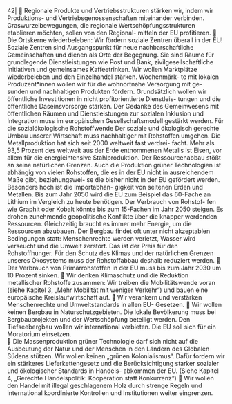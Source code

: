 42| 
 Regionale Produkte und Vertriebsstrukturen stärken wir, indem wir Produktions- und 
Vertriebsgenossenschaften miteinander verbinden. Graswurzelbewegungen, die 
regionale Wertschöpfungsstrukturen etablieren möchten, sollen von den Regional-
mitteln der EU profitieren. 
 Die Ortskerne wiederbeleben: Wir fördern soziale Zentren überall in der EU! Soziale 
Zentren sind Ausgangspunkt für neue nachbarschaftliche Gemeinschaften und 
dienen als Orte der Begegnung. Sie sind Räume für grundlegende Dienstleistungen 
wie Post und Bank, zivilgesellschaftliche Initiativen und gemeinsames Kaffeetrinken. 
Wir wollen Marktplätze wiederbeleben und den Einzelhandel stärken. Wochenmärk-
te mit lokalen Produzent*innen wollen wir für die wohnortnahe Versorgung mit ge-
sunden und nachhaltigen Produkten fördern. 
Grundsätzlich wollen wir öffentliche Investitionen in nicht profitorientierte Dienstleis-
tungen und die öffentliche Daseinsvorsorge stärken. Der Gedanke des Gemeinwesens 
mit öffentlichen Räumen und Dienstleistungen zur sozialen Inklusion und Integration 
muss im europäischen Gesellschaftsmodell gestärkt werden. 
Für die sozialökologische Rohstoffwende 
Der soziale und ökologisch gerechte Umbau unserer Wirtschaft muss nachhaltiger mit 
Rohstoffen umgehen. Die Metallproduktion hat sich seit 2000 weltweit fast verdrei-
facht. Mehr als 93,5 Prozent des weltweit aus der Erde entnommenen Metalls ist Eisen, 
vor allem für die energieintensive Stahlproduktion. Der Ressourcenabbau stößt an 
seine natürlichen Grenzen. Auch die Produktion grüner Technologien ist abhängig von 
vielen Rohstoffen, die es in der EU nicht in ausreichendem Maße gibt, beziehungswei-
se die bisher nicht in der EU gefördert werden. Besonders hoch ist die Importabhän-
gigkeit von seltenen Erden und Metallen. Bis zum Jahr 2050 wird die EU zum Beispiel 
das 60-Fache an Lithium im Vergleich zu heute benötigen. Der Verbrauch von Rohstof-
fen wie Graphit oder Kobalt könnte bis zum 15-Fachen im Jahr 2050 steigen. Es 
drohen zunehmende geopolitische Konflikte über die knapper werdenden Ressourcen. 
Gleichzeitig braucht es immer mehr Energie, um die Ressourcen abzubauen. Der 
Bergbau findet oft unter nicht akzeptablen Bedingungen statt: Menschenrechte 
werden verletzt, Wasser wird verseucht und die Umwelt zerstört. Das ist der Preis für 
den Rohstoffhunger. Für den Schutz des Klimas und der natürlichen Grenzen unseres 
Ökosystems muss der Rohstoffabbau deshalb reduziert werden. 
 Der Verbrauch von Primärrohstoffen in der EU muss bis zum Jahr 2030 um 10 
Prozent sinken. 
 Wir denken Klimaschutz und die Reduktion metallischer Rohstoffe zusammen: Wir 
treiben die Mobilitätswende voran (siehe Kapitel 3, „Mehr Mobilität mit weniger 
Verkehr“) und bauen eine europäische Kreislaufwirtschaft auf. 
 Wir verankern und verstärken Menschenrechte und Umweltstandards in allen EU-
Gesetzen. 
 Wir wollen keinen Bergbau in Naturschutzgebieten. Die lokale Bevölkerung muss bei 
Bergbauprojekten und der Wertschöpfung beteiligt werden. Den Tiefseebergbau 
wollen wir international verbieten. Die EU soll sich für ein Moratorium einsetzen.  
 Die Massenproduktion grüner Technologie darf sich nicht auf die Ausbeutung der 
Natur und der Menschen in den Ländern des Globalen Südens stützen. Wir wollen 
keinen „grünen Kolonialismus“. Dafür fordern wir ein stärkeres Lieferkettengesetz 
und die Berücksichtigung starker sozialer und ökologischer Standards in Handels-
abkommen der EU. (Siehe Kapitel 4, „Gerechte Handelspolitik: Kooperation statt 
Konkurrenz“) 
 Wir wollen den Handel mit illegal geschlagenem Holz durch strenge Regeln und 
international koordinierte Kontrollen und Institutionen weiter eingrenzen.  
